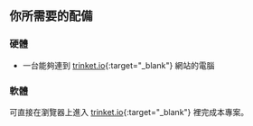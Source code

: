 ## 你所需要的配備

### 硬體

+ 一台能夠連到 [trinket.io](https://trinket.io){:target="_blank"} 網站的電腦

### 軟體

可直接在瀏覽器上進入 [trinket.io](https://trinket.io){:target="_blank"} 裡完成本專案。